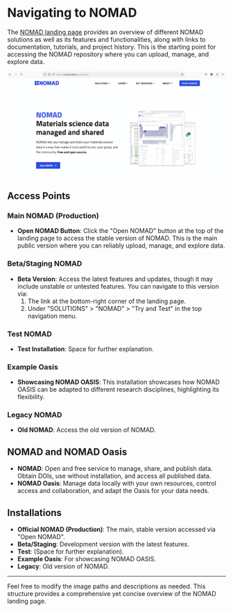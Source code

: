 # Navigating to NOMAD

The [NOMAD landing page](https://nomad-lab.eu/nomad-lab/) provides an overview of different NOMAD solutions as well as its features and functionalities, along with links to documentation, tutorials, and project history. This is the starting point for accessing the NOMAD repository where you can upload, manage, and explore data.

![NOMAD Landing Page](../images/NOMAD_landing_page.png)

## Access Points

### Main NOMAD (Production)

- **Open NOMAD Button**: Click the "Open NOMAD" button at the top of the landing page to access the stable version of NOMAD. This is the main public version where you can reliably upload, manage, and explore data.

### Beta/Staging NOMAD

- **Beta Version**: Access the latest features and updates, though it may include unstable or untested features. You can navigate to this version via:
  1. The link at the bottom-right corner of the landing page.
  2. Under "SOLUTIONS" > "NOMAD" > "Try and Test" in the top navigation menu.

### Test NOMAD

- **Test Installation**: Space for further explanation.

### Example Oasis

- **Showcasing NOMAD OASIS**: This installation showcases how NOMAD OASIS can be adapted to different research disciplines, highlighting its flexibility.

### Legacy NOMAD

- **Old NOMAD**: Access the old version of NOMAD.

## NOMAD and NOMAD Oasis

- **NOMAD**: Open and free service to manage, share, and publish data. Obtain DOIs, use without installation, and access all published data.
- **NOMAD Oasis**: Manage data locally with your own resources, control access and collaboration, and adapt the Oasis for your data needs.

## Installations

- **Official NOMAD (Production)**: The main, stable version accessed via "Open NOMAD".
- **Beta/Staging**: Development version with the latest features.
- **Test**: (Space for further explanation).
- **Example Oasis**: For showcasing NOMAD OASIS.
- **Legacy**: Old version of NOMAD.

---

Feel free to modify the image paths and descriptions as needed. This structure provides a comprehensive yet concise overview of the NOMAD landing page.

